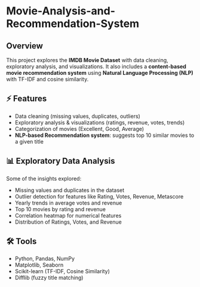 # Movie-Analysis-and-Recommendation-System

## Overview
This project explores the **IMDB Movie Dataset** with data cleaning, exploratory analysis, and visualizations. It also includes a **content-based movie recommendation system** using **Natural Language Processing (NLP)** with TF-IDF and cosine similarity.

## ⚡ Features
- Data cleaning (missing values, duplicates, outliers)  
- Exploratory analysis & visualizations (ratings, revenue, votes, trends)  
- Categorization of movies (Excellent, Good, Average)  
- **NLP-based Recommendation system**: suggests top 10 similar movies to a given title

## 📊 Exploratory Data Analysis
Some of the insights explored:
- Missing values and duplicates in the dataset
- Outlier detection for features like Rating, Votes, Revenue, Metascore
- Yearly trends in average votes and revenue
- Top 10 movies by rating and revenue
- Correlation heatmap for numerical features
- Distribution of Ratings, Votes, and Revenue

## 🛠️ Tools
- Python, Pandas, NumPy  
- Matplotlib, Seaborn  
- Scikit-learn (TF-IDF, Cosine Similarity)  
- Difflib (fuzzy title matching)  
